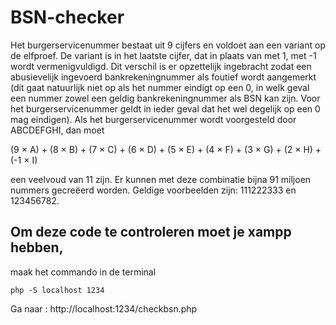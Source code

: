 # BSN-checker

Het burgerservicenummer bestaat uit 9 cijfers en voldoet aan een variant op de elfproef. De variant is in het laatste cijfer, dat in plaats van met 1, met -1 wordt vermenigvuldigd. Dit verschil is er opzettelijk ingebracht zodat een abusievelijk ingevoerd bankrekeningnummer als foutief wordt aangemerkt (dit gaat natuurlijk niet op als het nummer eindigt op een 0, in welk geval een nummer zowel een geldig bankrekeningnummer als BSN kan zijn. Voor het burgerservicenummer geldt in ieder geval dat het wel degelijk op een 0 mag eindigen). Als het burgerservicenummer wordt voorgesteld door ABCDEFGHI, dan moet

(9 × A) + (8 × B) + (7 × C) + (6 × D) + (5 × E) + (4 × F) + (3 × G) + (2 × H) + (-1 × I)

een veelvoud van 11 zijn. Er kunnen met deze combinatie bijna 91 miljoen nummers gecreëerd worden. Geldige voorbeelden zijn: 111222333 en 123456782.

## Om deze code te controleren moet je xampp hebben,

maak het commando in de terminal

`php -S localhost 1234`

Ga naar :
http://localhost:1234/checkbsn.php
